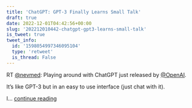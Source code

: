 ```yaml
---
title: 'ChatGPT: GPT-3 Finally Learns Small Talk'
draft: true
date: 2022-12-01T04:42:56+00:00
slug: '202212010442-chatgpt-gpt3-learns-small-talk'
is_tweet: true
tweet_info:
  id: '1598054997346095104'
  type: 'retweet'
  is_thread: False
---
```




RT [@nevmed](https://x.com/nevmed): Playing around with ChatGPT just released by [@OpenAI](https://x.com/OpenAI).

It’s like GPT-3 but in an easy to use interface (just chat with it).

I… [continue reading](https://x.com/sytelus/status/1598054997346095104)
